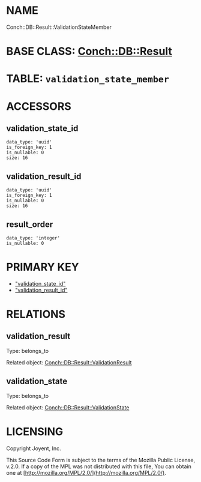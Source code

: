 # NAME

Conch::DB::Result::ValidationStateMember

# BASE CLASS: [Conch::DB::Result](/modules/Conch::DB::Result)

# TABLE: `validation_state_member`

# ACCESSORS

## validation\_state\_id

```
data_type: 'uuid'
is_foreign_key: 1
is_nullable: 0
size: 16
```

## validation\_result\_id

```
data_type: 'uuid'
is_foreign_key: 1
is_nullable: 0
size: 16
```

## result\_order

```
data_type: 'integer'
is_nullable: 0
```

# PRIMARY KEY

- ["validation\_state\_id"](#validation_state_id)
- ["validation\_result\_id"](#validation_result_id)

# RELATIONS

## validation\_result

Type: belongs\_to

Related object: [Conch::DB::Result::ValidationResult](/modules/Conch::DB::Result::ValidationResult)

## validation\_state

Type: belongs\_to

Related object: [Conch::DB::Result::ValidationState](/modules/Conch::DB::Result::ValidationState)

# LICENSING

Copyright Joyent, Inc.

This Source Code Form is subject to the terms of the Mozilla Public License,
v.2.0. If a copy of the MPL was not distributed with this file, You can obtain
one at [http://mozilla.org/MPL/2.0/](http://mozilla.org/MPL/2.0/).
